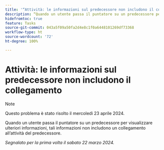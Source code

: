 ```yaml
---
title: '“Attività: le informazioni sul predecessore non includono il collegamento”'
description: “Quando un utente passa il puntatore su un predecessore per visualizzare ulteriori informazioni, tali informazioni non includono un collegamento all’attività del predecessore.”
hidefromtoc: true
feature: Tasks
source-git-commit: 043a5f09a50fa2d4e8c1f0a6448101269df73368
workflow-type: ht
source-wordcount: '72'
ht-degree: 100%

---
```



# Attività: le informazioni sul predecessore non includono il collegamento

>[!NOTE]
>
>Questo problema è stato risolto il mercoledì 23 aprile 2024.

Quando un utente passa il puntatore su un predecessore per visualizzare ulteriori informazioni, tali informazioni non includono un collegamento all’attività del predecessore.

_Segnalato per la prima volta il sabato 22 marzo 2024._

